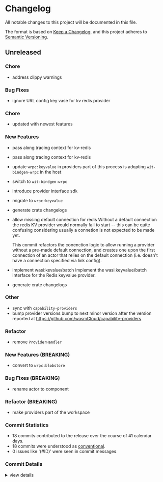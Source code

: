 # Changelog

All notable changes to this project will be documented in this file.

The format is based on [Keep a Changelog](https://keepachangelog.com/en/1.0.0/),
and this project adheres to [Semantic Versioning](https://semver.org/spec/v2.0.0.html).

## Unreleased

<csr-id-5957fce86a928c7398370547d0f43c9498185441/>
<csr-id-073b3c21581632f135d47b14b6b13ad13d7d7592/>
<csr-id-f032a962c6f1c5e1988fb65fd62ad4bc89dd1e54/>
<csr-id-8082135282f66b5d56fe6d14bb5ce6dc510d4b63/>
<csr-id-005b7073e6896f68aa64348fef44ae69305acaf7/>

### Chore

 - <csr-id-5957fce86a928c7398370547d0f43c9498185441/> address clippy warnings

### Bug Fixes

 - <csr-id-63fb1ebbe7c89e962d170753d1224826641c31d4/> ignore URL config key vase for kv redis provider

### Chore

 - <csr-id-0f03f1f91210a4ed3fa64a4b07aebe8e56627ea6/> updated with newest features

### New Features

 - <csr-id-74353eeeb1ee7c1023c296c92b21369e48a1a66b/> pass along tracing context for kv-redis
 - <csr-id-e48d562740be942349d3834b56a75a7cab0b560c/> pass along tracing context for kv-redis
 - <csr-id-9cd2b4034f8d5688ce250429dc14120eaf61b483/> update `wrpc:keyvalue` in providers
   part of this process is adopting `wit-bindgen-wrpc` in the host
 - <csr-id-322f471f9a8154224a50ec33517c9f5b1716d2d5/> switch to `wit-bindgen-wrpc`
 - <csr-id-a84492d15d154a272de33680f6338379fc036a3a/> introduce provider interface sdk
 - <csr-id-f56492ac6b5e6f1274a1f11b061c42cace372122/> migrate to `wrpc:keyvalue`
 - <csr-id-cda9f724d2d2e4ea55006a43b166d18875148c48/> generate crate changelogs
 - <csr-id-8b9d96b7391938d95519200e54dd3d68159cd67e/> allow missing default connection for redis
   Without a default connection the redis KV provider would normally
   fail to start -- this can be quite confusing considering usually a
   connetion is not expected to be made yet.
   
   This commit refactors the conenction logic to allow running a provider
   without a pre-made default connection, and creates one upon the first
   connection of an actor that relies on the default
   connection (i.e. doesn't have a connection specified via link config).
 - <csr-id-4ef1a370cb94b0dc7f07cbde051e8f8239f32adc/> implement wasi:kevalue/batch
   Implement the wasi:keyvalue/batch interface for the Redis keyvalue
   provider.
 - <csr-id-f986e39450676dc598b92f13cb6e52b9c3200c0b/> generate crate changelogs

### Other

 - <csr-id-073b3c21581632f135d47b14b6b13ad13d7d7592/> sync with `capability-providers`
 - <csr-id-f032a962c6f1c5e1988fb65fd62ad4bc89dd1e54/> bump provider versions
   bump to next minor version after the version reported at
   https://github.com/wasmCloud/capability-providers

### Refactor

 - <csr-id-8082135282f66b5d56fe6d14bb5ce6dc510d4b63/> remove `ProviderHandler`

### New Features (BREAKING)

 - <csr-id-91874e9f4bf2b37b895a4654250203144e12815c/> convert to `wrpc:blobstore`

### Bug Fixes (BREAKING)

 - <csr-id-903955009340190283c813fa225bae514fb15c03/> rename actor to component

### Refactor (BREAKING)

 - <csr-id-005b7073e6896f68aa64348fef44ae69305acaf7/> make providers part of the workspace

### Commit Statistics

<csr-read-only-do-not-edit/>

 - 18 commits contributed to the release over the course of 41 calendar days.
 - 18 commits were understood as [conventional](https://www.conventionalcommits.org).
 - 0 issues like '(#ID)' were seen in commit messages

### Commit Details

<csr-read-only-do-not-edit/>

<details><summary>view details</summary>

 * **Uncategorized**
    - Updated with newest features ([`0f03f1f`](https://github.com/wasmCloud/wasmCloud/commit/0f03f1f91210a4ed3fa64a4b07aebe8e56627ea6))
    - Generate crate changelogs ([`f986e39`](https://github.com/wasmCloud/wasmCloud/commit/f986e39450676dc598b92f13cb6e52b9c3200c0b))
    - Ignore URL config key vase for kv redis provider ([`63fb1eb`](https://github.com/wasmCloud/wasmCloud/commit/63fb1ebbe7c89e962d170753d1224826641c31d4))
    - Allow missing default connection for redis ([`8b9d96b`](https://github.com/wasmCloud/wasmCloud/commit/8b9d96b7391938d95519200e54dd3d68159cd67e))
    - Implement wasi:kevalue/batch ([`4ef1a37`](https://github.com/wasmCloud/wasmCloud/commit/4ef1a370cb94b0dc7f07cbde051e8f8239f32adc))
    - Pass along tracing context for kv-redis ([`74353ee`](https://github.com/wasmCloud/wasmCloud/commit/74353eeeb1ee7c1023c296c92b21369e48a1a66b))
    - Pass along tracing context for kv-redis ([`e48d562`](https://github.com/wasmCloud/wasmCloud/commit/e48d562740be942349d3834b56a75a7cab0b560c))
    - Address clippy warnings ([`5957fce`](https://github.com/wasmCloud/wasmCloud/commit/5957fce86a928c7398370547d0f43c9498185441))
    - Rename actor to component ([`9039550`](https://github.com/wasmCloud/wasmCloud/commit/903955009340190283c813fa225bae514fb15c03))
    - Update `wrpc:keyvalue` in providers ([`9cd2b40`](https://github.com/wasmCloud/wasmCloud/commit/9cd2b4034f8d5688ce250429dc14120eaf61b483))
    - Switch to `wit-bindgen-wrpc` ([`322f471`](https://github.com/wasmCloud/wasmCloud/commit/322f471f9a8154224a50ec33517c9f5b1716d2d5))
    - Remove `ProviderHandler` ([`8082135`](https://github.com/wasmCloud/wasmCloud/commit/8082135282f66b5d56fe6d14bb5ce6dc510d4b63))
    - Introduce provider interface sdk ([`a84492d`](https://github.com/wasmCloud/wasmCloud/commit/a84492d15d154a272de33680f6338379fc036a3a))
    - Migrate to `wrpc:keyvalue` ([`f56492a`](https://github.com/wasmCloud/wasmCloud/commit/f56492ac6b5e6f1274a1f11b061c42cace372122))
    - Convert to `wrpc:blobstore` ([`91874e9`](https://github.com/wasmCloud/wasmCloud/commit/91874e9f4bf2b37b895a4654250203144e12815c))
    - Sync with `capability-providers` ([`073b3c2`](https://github.com/wasmCloud/wasmCloud/commit/073b3c21581632f135d47b14b6b13ad13d7d7592))
    - Bump provider versions ([`f032a96`](https://github.com/wasmCloud/wasmCloud/commit/f032a962c6f1c5e1988fb65fd62ad4bc89dd1e54))
    - Make providers part of the workspace ([`005b707`](https://github.com/wasmCloud/wasmCloud/commit/005b7073e6896f68aa64348fef44ae69305acaf7))
</details>


